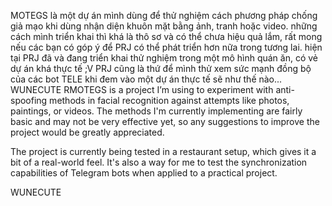 MOTEGS là một dự án mình dùng để thử nghiệm cách phương pháp chống giả mạo khi dùng nhận diện khuôn mặt bằng ảnh, tranh hoặc video. những cách mình triển khai thì khá là thô sơ và có thể chưa hiệu quả lắm, rất mong nếu các bạn có góp ý để PRJ có thể phát triển hơn nữa trong tương lai. hiện tại PRJ đã và đang triển khai thử nghiệm trong một mô hình quán ăn, có vẻ dự án khá thực tế ;V PRJ cũng là thứ để mình thử xem sức mạnh đồng bộ của các bot TELE khi đem vào một dự án thực tế sẽ như thế nào... WUNECUTE
RMOTEGS is a project I’m using to experiment with anti-spoofing methods in facial recognition against attempts like photos, paintings, or videos. The methods I'm currently implementing are fairly basic and may not be very effective yet, so any suggestions to improve the project would be greatly appreciated.

The project is currently being tested in a restaurant setup, which gives it a bit of a real-world feel. It's also a way for me to test the synchronization capabilities of Telegram bots when applied to a practical project.

WUNECUTE
